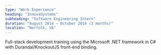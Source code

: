 ```yaml
---
type: "Work Experience"
heading: "InnovaSystems"
subheading: "Software Engineering Intern"
duration: "August 2014 – October 2014 (3 months)"
location: "Norfolk, VA"
---
```


Full-stack development training using the Microsoft .NET framework in C# with Durandal/KnockoutJS front-end binding.
